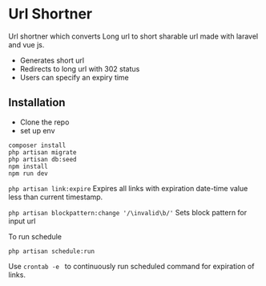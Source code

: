 
# Url Shortner

Url shortner which converts Long url to short sharable url made with laravel and vue js.

- Generates short url
- Redirects to long url with 302 status
- Users can specify an expiry time 


## Installation

- Clone the repo
- set up env

```
composer install
php artisan migrate
php artisan db:seed
npm install
npm run dev
```  

```php artisan link:expire``` Expires all links with expiration date-time value less than current timestamp.

```php artisan blockpattern:change '/\invalid\b/'``` Sets block pattern for input url

To run schedule

```
php artisan schedule:run
```
Use ```crontab -e ``` to continuously run scheduled command for expiration of links.